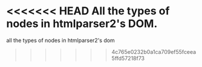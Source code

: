 <<<<<<< HEAD
All the types of nodes in htmlparser2's DOM.
=======
all the types of nodes in htmlparser2's dom
>>>>>>> 4c765e0232b0a1ca709ef55fceea5ffd57218f73
